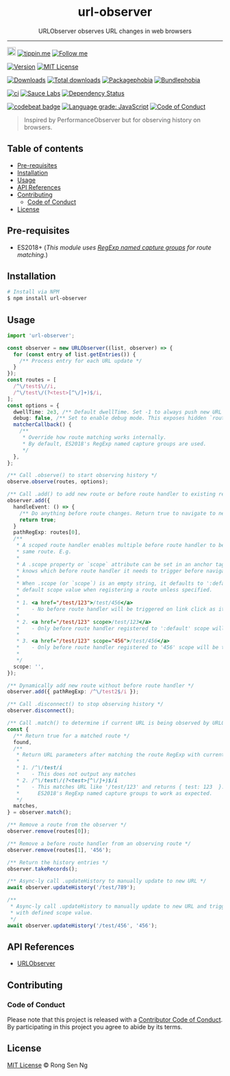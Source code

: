 <div align="center" style="text-align: center;">
  <h1 style="border-bottom: none;">url-observer</h1>

  <p>URLObserver observes URL changes in web browsers</p>
</div>

<hr />

<a href="https://www.buymeacoffee.com/RLmMhgXFb" target="_blank" rel="noopener noreferrer"><img src="https://www.buymeacoffee.com/assets/img/custom_images/orange_img.png" alt="Buy Me A Coffee" style="height: 20px !important;width: auto !important;" ></a>
[![tippin.me][tippin-me-badge]][tippin-me-url]
[![Follow me][follow-me-badge]][follow-me-url]

[![Version][version-badge]][version-url]
[![MIT License][mit-license-badge]][mit-license-url]

[![Downloads][downloads-badge]][downloads-url]
[![Total downloads][total-downloads-badge]][downloads-url]
[![Packagephobia][packagephobia-badge]][packagephobia-url]
[![Bundlephobia][bundlephobia-badge]][bundlephobia-url]

[![ci][ga-ci-badge]][ga-ci-url]
[![Sauce Labs][ga-sl-badge]][ga-sl-url]
[![Dependency Status][daviddm-badge]][daviddm-url]

[![codebeat badge][codebeat-badge]][codebeat-url]
[![Language grade: JavaScript][lgtm-badge]][lgtm-url]
[![Code of Conduct][coc-badge]][coc-url]

> Inspired by PerformanceObserver but for observing history on browsers.

## Table of contents <!-- omit in toc -->

- [Pre-requisites](#pre-requisites)
- [Installation](#installation)
- [Usage](#usage)
- [API References](#api-references)
- [Contributing](#contributing)
  - [Code of Conduct](#code-of-conduct)
- [License](#license)

## Pre-requisites

- ES2018+ (_This module uses [RegExp named capture groups] for route matching._)

## Installation

```sh
# Install via NPM
$ npm install url-observer
```

## Usage

```ts
import 'url-observer';

const observer = new URLObserver((list, observer) => {
  for (const entry of list.getEntries()) {
    /** Process entry for each URL update */ 
  }
});
const routes = [
  /^\/test$\//i,
  /^\/test\/(?<test>[^\/]+)$/i,
];
const options = {
  dwellTime: 2e3, /** Default dwellTime. Set -1 to always push new URL */
  debug: false, /** Set to enable debug mode. This exposes hidden `routes` property. */
  matcherCallback() {
    /**
     * Override how route matching works internally.
     * By default, ES2018's RegExp named capture groups are used.
     */
  },
};

/** Call .observe() to start observing history */
observe.observe(routes, options);

/** Call .add() to add new route or before route handler to existing registered route */
observer.add({
  handleEvent: () => {
    /** Do anything before route changes. Return true to navigate to new route. */
    return true;
  }
  pathRegExp: routes[0],
  /**
   * A scoped route handler enables multiple before route handler to be registered to the
   * same route. E.g.
   * 
   * A .scope property or `scope` attribute can be set in an anchor tag so that URLObserver
   * knows which before route handler it needs to trigger before navigating to a new URL.
   * 
   * When .scope (or `scope`) is an empty string, it defaults to ':default', which is the 
   * default scope value when registering a route unless specified.
   * 
   * 1. <a href="/test/123">/test/456</a>
   *    - No before route handler will be triggered on link click as it is not a scoped link.
   * 
   * 2. <a href="/test/123" scope>/test/123</a>
   *    - Only before route handler registered to ':default' scope will be triggered.
   * 
   * 3. <a href="/test/123" scope="456">/test/456</a>
   *    - Only before route handler registered to '456' scope will be triggered.
   * 
   */
  scope: '',
});

/** Dynamically add new route without before route handler */
observer.add({ pathRegExp: /^\/test2$/i });

/** Call .disconnect() to stop observing history */
observer.disconnect();

/** Call .match() to determine if current URL is being observed by URLObserver */
const {
  /** Return true for a matched route */
  found,
  /**
   * Return URL parameters after matching the route RegExp with current URL. E.g.
   * 
   * 1. /^\/test/i
   *    - This does not output any matches
   * 2. /^\/test\/(?<test>[^\/]+)$/i
   *    - This matches URL like '/test/123' and returns { test: 123  }. However, this requires
   *      ES2018's RegExp named capture groups to work as expected.
   */
  matches,
} = observer.match();

/** Remove a route from the observer */
observer.remove(routes[0]);

/** Remove a before route handler from an observing route */
observer.remove(routes[1], '456');

/** Return the history entries */
observer.takeRecords();

/** Async-ly call .updateHistory to manually update to new URL */
await observer.updateHistory('/test/789');

/** 
 * Async-ly call .updateHistory to manually update to new URL and trigger before route handler
 * with defined scope value.
 */
await observer.updateHistory('/test/456', '456');
```

## API References

* [URLObserver]

## Contributing

### Code of Conduct

Please note that this project is released with a [Contributor Code of Conduct][coc-url]. By participating in this project you agree to abide by its terms.

## License

[MIT License](https://motss.mit-license.org/) © Rong Sen Ng

<!-- References -->
[npm-url]: https://www.npmjs.com
[RegExp named capture groups]: https://github.com/tc39/proposal-regexp-named-groups
[typescript-url]: https://github.com/Microsoft/TypeScript
[URLObserver]: /API_REFERENCES.md
[vscode-url]: https://code.visualstudio.com

<!-- MDN -->
[array-mdn-url]: https://developer.mozilla.org/en-US/docs/Web/JavaScript/Reference/Global_Objects/Array
[boolean-mdn-url]: https://developer.mozilla.org/en-US/docs/Web/JavaScript/Reference/Global_Objects/Boolean
[function-mdn-url]: https://developer.mozilla.org/en-US/docs/Web/JavaScript/Reference/Global_Objects/Function
[map-mdn-url]: https://developer.mozilla.org/en-US/docs/Web/JavaScript/Reference/Global_Objects/Map
[number-mdn-url]: https://developer.mozilla.org/en-US/docs/Web/JavaScript/Reference/Global_Objects/Number
[object-mdn-url]: https://developer.mozilla.org/en-US/docs/Web/JavaScript/Reference/Global_Objects/Object
[promise-mdn-url]: https://developer.mozilla.org/en-US/docs/Web/JavaScript/Reference/Global_Objects/Promise
[regexp-mdn-url]: https://developer.mozilla.org/en-US/docs/Web/JavaScript/Reference/Global_Objects/RegExp
[set-mdn-url]: https://developer.mozilla.org/en-US/docs/Web/JavaScript/Reference/Global_Objects/Set
[string-mdn-url]: https://developer.mozilla.org/en-US/docs/Web/JavaScript/Reference/Global_Objects/String

<!-- Badges -->
[tippin-me-badge]: https://badgen.net/badge/%E2%9A%A1%EF%B8%8Ftippin.me/@igarshmyb/F0918E
[follow-me-badge]: https://flat.badgen.net/twitter/follow/igarshmyb?icon=twitter


[version-badge]: https://flat.badgen.net/npm/v/url-observer?icon=npm
[mit-license-badge]: https://flat.badgen.net/npm/license/url-observer

[downloads-badge]: https://flat.badgen.net/npm/dm/url-observer
[total-downloads-badge]: https://flat.badgen.net/npm/dt/url-observer?label=total%20downloads
[packagephobia-badge]: https://flat.badgen.net/packagephobia/install/url-observer
[bundlephobia-badge]: https://flat.badgen.net/bundlephobia/minzip/url-observer

[ga-ci-badge]: https://github.com/reallyland/url-observer/workflows/ci/badge.svg?branch=master
[ga-sl-badge]: https://github.com/reallyland/url-observer/workflows/Sauce%20Labs/badge.svg?branch=master
[daviddm-badge]: https://flat.badgen.net/david/dep/reallyland/url-observer

[codebeat-badge]: https://codebeat.co/badges/381c2791-cf71-4725-81da-c8f4d19d8735
[lgtm-badge]: https://flat.badgen.net/lgtm/grade/javascript/g/reallyland/url-observer?icon=lgtm
[coc-badge]: https://flat.badgen.net/badge/code%20of/conduct/pink

<!-- Links -->
[tippin-me-url]: https://tippin.me/@igarshmyb
[follow-me-url]: https://twitter.com/igarshmyb

[version-url]: https://www.npmjs.com/package/url-observer
[mit-license-url]: /LICENSE

[downloads-url]: https://www.npmtrends.com/url-observer
[packagephobia-url]: https://packagephobia.now.sh/result?p=url-observer
[bundlephobia-url]: https://bundlephobia.com/result?p=url-observer

[ga-ci-url]: https://github.com/reallyland/url-observer/actions?query=workflow%3Aci
[ga-sl-url]: https://github.com/reallyland/url-observer/actions?query=workflow%3A%22Sauce+Labs%22
[daviddm-url]: https://david-dm.org/reallyland/url-observer

[codebeat-url]: https://codebeat.co/projects/github-com-reallyland-url-observer-master
[lgtm-url]: https://lgtm.com/projects/g/reallyland/url-observer/context:javascript
[coc-url]: /CODE-OF-CONDUCT.md

